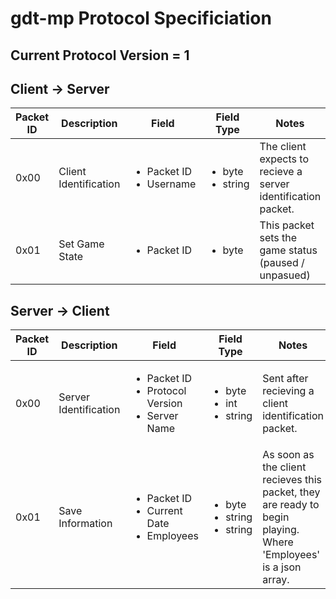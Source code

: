 gdt-mp Protocol Specificiation
==============================

## Current Protocol Version = 1

## Client -> Server

| Packet ID | Description | Field | Field Type | Notes |
| --------- | ----------- | ----- | ---------- | ----- |
| 0x00      | Client Identification | <ul><li>Packet ID</li><li>Username</li></ul> | <ul><li>byte</li><li>string</li></ul> | The client expects to recieve a server identification packet. |
| 0x01      | Set Game State | <ul><li>Packet ID</li></ul> | <ul><li>byte</li></ul> | This packet sets the game status (paused / unpasued) |

## Server -> Client

| Packet ID | Description | Field | Field Type | Notes |
| --------- | ----------- | ----- | ---------- | ----- |
| 0x00      | Server Identification | <ul><li>Packet ID</li><li>Protocol Version</li><li>Server Name</li></ul> | <ul><li>byte</li><li>int</li><li>string</li></ul> | Sent after recieving a client identification packet. |
| 0x01      | Save Information | <ul><li>Packet ID</li><li>Current Date</li><li>Employees</li></ul> | <ul><li>byte</li><li>string</li><li>string</li></ul> | As soon as the client recieves this packet, they are ready to begin playing. Where 'Employees' is a json array. |
